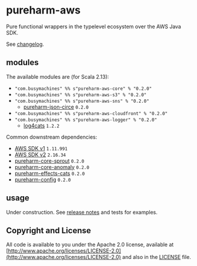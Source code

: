 # pureharm-aws

Pure functional wrappers in the typelevel ecosystem over the AWS Java SDK.

See [changelog](./CHANGELOG.md).

## modules

The available modules are (for Scala 2.13):

- `"com.busymachines" %% s"pureharm-aws-core" % "0.2.0"`
- `"com.busymachines" %% s"pureharm-aws-s3" % "0.2.0"`
- `"com.busymachines" %% s"pureharm-aws-sns" % "0.2.0"`
  - [pureharm-json-circe](https://github.com/busymachines/pureharm-json-circe/releases) `0.2.0`
- `"com.busymachines" %% s"pureharm-aws-cloudfront" % "0.2.0"`
- `"com.busymachines" %% s"pureharm-aws-logger" % "0.2.0"`
  - [log4cats](https://github.com/typelevel/log4cats/releases) `1.2.2`

Common downstream dependencies:

- [AWS SDK v1](https://github.com/aws/aws-sdk-java/releases) `1.11.991`
- [AWS SDK v2](https://github.com/aws/aws-sdk-java-v2/releases) `2.16.34`
- [pureharm-core-sprout](https://github.com/busymachines/pureharm-core/releases) `0.2.0`
- [pureharm-core-anomaly](https://github.com/busymachines/pureharm-core/releases) `0.2.0`
- [pureharm-effects-cats](https://github.com/busymachines/pureharm-effects-cats/releases) `0.2.0`
- [pureharm-config](https://github.com/busymachines/pureharm-config/releases) `0.2.0`

## usage

Under construction. See [release notes](https://github.com/busymachines/pureharm-aws/releases) and tests for examples.

## Copyright and License

All code is available to you under the Apache 2.0 license, available
at [http://www.apache.org/licenses/LICENSE-2.0](http://www.apache.org/licenses/LICENSE-2.0) and also in
the [LICENSE](./LICENSE) file.
